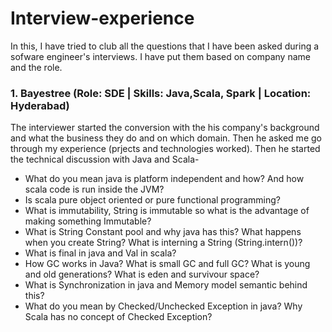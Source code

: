 # Interview-experience
In this, I have tried to club all the questions that I have been asked during a sofware engineer's interviews. I have put them based on company name and the role.

### 1. Bayestree  (Role: SDE | Skills: Java,Scala, Spark | Location: Hyderabad)
The interviewer started the conversion with the his company's background and what the business they do and on which domain. Then he asked me go through my experience (prjects and technologies worked). Then he started the technical discussion with Java and Scala- 
* What do you mean java is platform independent and how? And how scala code is run inside the JVM?
* Is scala pure object oriented or pure functional programming?
* What is immutability, String is immutable so what is the advantage of making something Immutable?
* What is String Constant pool and why java has this? What happens when you create String? What is interning a String (String.intern())?
* What is final in java and Val in scala?
* How GC works in Java? What is small GC and full GC? What is young and old generations? What is eden and survivour space?
* What is Synchronization in java and Memory model semantic behind this?
* What do you mean by Checked/Unchecked Exception in java? Why Scala has no concept of Checked Exception?
